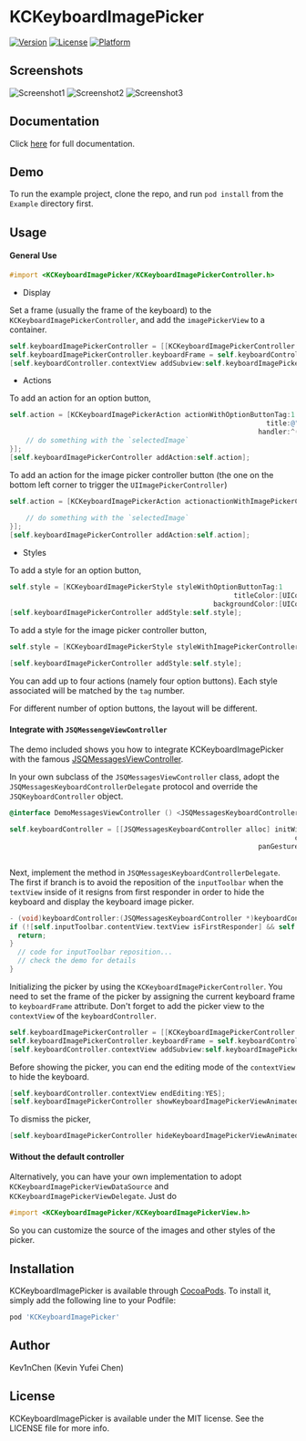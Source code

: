 # KCKeyboardImagePicker

[![Version](https://img.shields.io/cocoapods/v/KCKeyboardImagePicker.svg?style=flat)](http://cocoapods.org/pods/KCKeyboardImagePicker)
[![License](https://img.shields.io/cocoapods/l/KCKeyboardImagePicker.svg?style=flat)](http://cocoapods.org/pods/KCKeyboardImagePicker)
[![Platform](https://img.shields.io/cocoapods/p/KCKeyboardImagePicker.svg?style=flat)](http://cocoapods.org/pods/KCKeyboardImagePicker)

## Screenshots

![Screenshot1](https://raw.githubusercontent.com/Kev1nChen/KCKeyboardImagePicker/master/Screenshots/screenshot1.jpg)
![Screenshot2](https://raw.githubusercontent.com/Kev1nChen/KCKeyboardImagePicker/master/Screenshots/screenshot2.jpg)
![Screenshot3](https://raw.githubusercontent.com/Kev1nChen/KCKeyboardImagePicker/master/Screenshots/screenshot3.jpg)

## Documentation

Click [here](http://cocoadocs.org/docsets/KCKeyboardImagePicker) for full documentation. 

## Demo

To run the example project, clone the repo, and run `pod install` from the `Example` directory first.

## Usage

#### General Use

````objective-c
#import <KCKeyboardImagePicker/KCKeyboardImagePickerController.h>
````

- Display

Set a frame (usually the frame of the keyboard) to the `KCKeyboardImagePickerController`, and add the `imagePickerView` to a container. 
````objective-c
self.keyboardImagePickerController = [[KCKeyboardImagePickerController alloc] init];
self.keyboardImagePickerController.keyboardFrame = self.keyboardController.currentKeyboardFrame;
[self.keyboardController.contextView addSubview:self.keyboardImagePickerController.imagePickerView];
````

- Actions

To add an action for an option button, 
````objective-c
self.action = [KCKeyboardImagePickerAction actionWithOptionButtonTag:1 
                                                               title:@"Send" 
                                                             handler:^(UIImage *selectedImage) {
    // do something with the `selectedImage`
}];
[self.keyboardImagePickerController addAction:self.action];
````
To add an action for the image picker controller button (the one on the bottom left corner to trigger the `UIImagePickerController`)
````objective-c
self.action = [KCKeyboardImagePickerAction actionactionWithImagePickerControllerButtonParentViewController:self
                                                                                                   handler:^(UIImage *selectedImage) {
    // do something with the `selectedImage`
}];
[self.keyboardImagePickerController addAction:self.action];
````

- Styles

To add a style for an option button, 
````objective-c
self.style = [KCKeyboardImagePickerStyle styleWithOptionButtonTag:1
                                                       titleColor:[UIColor whiteColor]
                                                  backgroundColor:[UIColor lightGrayColor]];
[self.keyboardImagePickerController addStyle:self.style];
````
To add a style for the image picker controller button, 
````objective-c
self.style = [KCKeyboardImagePickerStyle styleWithImagePickerControllerBackgroundColor:[UIColor lightGrayColor] 
                                                                                 image:[UIImage imageNamed:@"someImage"]];
[self.keyboardImagePickerController addStyle:self.style];
````

You can add up to four actions (namely four option buttons). Each style associated will be matched by the `tag` number. 

For different number of option buttons, the layout will be different. 

#### Integrate with `JSQMessengeViewController`
The demo included shows you how to integrate KCKeyboardImagePicker with the famous [JSQMessagesViewController](https://github.com/jessesquires/JSQMessagesViewController). 

In your own subclass of the `JSQMessagesViewController` class, adopt the `JSQMessagesKeyboardControllerDelegate` protocol and override the `JSQKeyboardController` object.

````objective-c
@interface DemoMessagesViewController () <JSQMessagesKeyboardControllerDelegate>
````
````objective-c
self.keyboardController = [[JSQMessagesKeyboardController alloc] initWithTextView:self.inputToolbar.contentView.textView 
                                                                      contextView:self.view
                                                             panGestureRecognizer:self.collectionView.panGestureRecognizer
                                                                         delegate:self];
````
Next, implement the method in `JSQMessagesKeyboardControllerDelegate`. The first if branch is to avoid the reposition of the `inputToolbar` when the `textView` inside of it resigns from first responder in order to hide the keyboard and display the keyboard  image picker.
````objective-c
- (void)keyboardController:(JSQMessagesKeyboardController *)keyboardController keyboardDidChangeFrame:(CGRect)keyboardFrame {
if (![self.inputToolbar.contentView.textView isFirstResponder] && self.toolbarBottomLayoutGuide.constant == 0.0f) {
  return;
}
  // code for inputToolbar reposition... 
  // check the demo for details
}
````
Initializing the picker by using the `KCKeyboardImagePickerController`. You need to set the frame of the picker by assigning the current keyboard frame to `keyboardFrame` attribute. Don't forget to add the picker view to the `contextView` of the `keyboardController`. 
````objective-c
self.keyboardImagePickerController = [[KCKeyboardImagePickerController alloc] init];
self.keyboardImagePickerController.keyboardFrame = self.keyboardController.currentKeyboardFrame;
[self.keyboardController.contextView addSubview:self.keyboardImagePickerController.imagePickerView];
````

Before showing the picker, you can end the editing mode of the `contextView` to hide the keyboard. 
````objective-c
[self.keyboardController.contextView endEditing:YES];
[self.keyboardImagePickerController showKeyboardImagePickerViewAnimated:animated];
````

To dismiss the picker, 
````objective-c
[self.keyboardImagePickerController hideKeyboardImagePickerViewAnimated:animated];
````

#### Without the default controller

Alternatively, you can have your own implementation to adopt `KCKeyboardImagePickerViewDataSource` and `KCKeyboardImagePickerViewDelegate`. Just do
````objective-c
#import <KCKeyboardImagePicker/KCKeyboardImagePickerView.h>
````
So you can customize the source of the images and other styles of the picker. 

## Installation

KCKeyboardImagePicker is available through [CocoaPods](http://cocoapods.org). To install
it, simply add the following line to your Podfile:

````ruby
pod 'KCKeyboardImagePicker'
````

## Author

Kev1nChen (Kevin Yufei Chen)

## License

KCKeyboardImagePicker is available under the MIT license. See the LICENSE file for more info.
